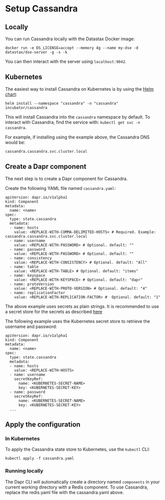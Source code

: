 # Setup Cassandra 

## Locally

You can run Cassandra locally with the Datastax Docker image:

```
docker run -e DS_LICENSE=accept --memory 4g --name my-dse -d datastax/dse-server -g -s -k
```

You can then interact with the server using `localhost:9042`.

## Kubernetes

The easiest way to install Cassandra on Kubernetes is by using the [Helm chart](https://github.com/helm/charts/tree/master/incubator/cassandra):

```
helm install --namespace "cassandra" -n "cassandra" incubator/cassandra
```

This will install Cassandra into the `cassandra` namespace by default.
To interact with Cassandra, find the service with: `kubectl get svc -n cassandra`.

For example, if installing using the example above, the Cassandra DNS would be:

`cassandra.cassandra.svc.cluster.local`

## Create a Dapr component

The next step is to create a Dapr component for Cassandra.

Create the following YAML file named `cassandra.yaml`:

```
apiVersion: dapr.io/v1alpha1
kind: Component
metadata:
  name: <name>
spec:
  type: state.cassandra
  metadata:
  - name: hosts
    value: <REPLACE-WITH-COMMA-DELIMITED-HOSTS> # Required. Example: cassandra.cassandra.svc.cluster.local
  - name: username
    value: <REPLACE-WITH-PASSWORD> # Optional. default: ""
  - name: password
    value: <REPLACE-WITH-PASSWORD> # Optional. default: ""
  - name: consistency
    value: <REPLACE-WITH-CONSISTENCY> # Optional. default: "All"
  - name: table
    value: <REPLACE-WITH-TABLE> # Optional. default: "items"
  - name: keyspace
    value: <REPLACE-WITH-KEYSPACE> # Optional. default: "dapr"
  - name: protoVersion
    value: <REPLACE-WITH-PROTO-VERSION> # Optional. default: "4"
  - name: replicationFactor
    value: <REPLACE-WITH-REPLICATION-FACTOR> #  Optional. default: "1"
```

The above example uses secrets as plain strings. It is recommended to use a secret store for the secrets as described [here](../../concepts/components/secrets.md)

The following example uses the Kubernetes secret store to retrieve the username and password:

```
apiVersion: dapr.io/v1alpha1
kind: Component
metadata:
  name: <name>
spec:
  type: state.cassandra
  metadata:
  - name: hosts
    value: <REPLACE-WITH-HOSTS>
  - name: username
    secretKeyRef:
      name: <KUBERNETES-SECRET-NAME>
      key: <KUBERNETES-SECRET-KEY>
  - name: password
    secretKeyRef:
      name: <KUBERNETES-SECRET-NAME>
      key: <KUBERNETES-SECRET-KEY>
  ...
```

## Apply the configuration

### In Kubernetes

To apply the Cassandra state store to Kubernetes, use the `kubectl` CLI:

```
kubectl apply -f cassandra.yaml
```

### Running locally

The Dapr CLI will automatically create a directory named `components` in your current working directory with a Redis component.
To use Cassandra, replace the redis.yaml file with the cassandra.yaml above.
